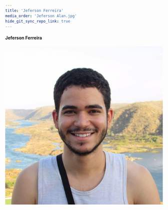```yaml
---
title: 'Jeferson Ferreira'
media_order: 'Jeferson Alan.jpg'
hide_git_sync_repo_link: true
---
```


#### Jeferson Ferreira

![](Jeferson%20Alan.jpg)